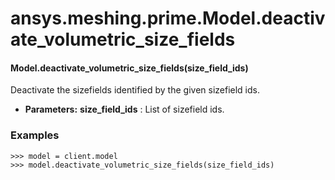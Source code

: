 # ansys.meshing.prime.Model.deactivate_volumetric_size_fields



#### Model.deactivate_volumetric_size_fields(size_field_ids)

Deactivate the sizefields identified by the given sizefield ids.

* **Parameters:**
  **size_field_ids**
  : List of sizefield ids.

### Examples

```pycon
>>> model = client.model
>>> model.deactivate_volumetric_size_fields(size_field_ids)
```

<!-- !! processed by numpydoc !! -->
